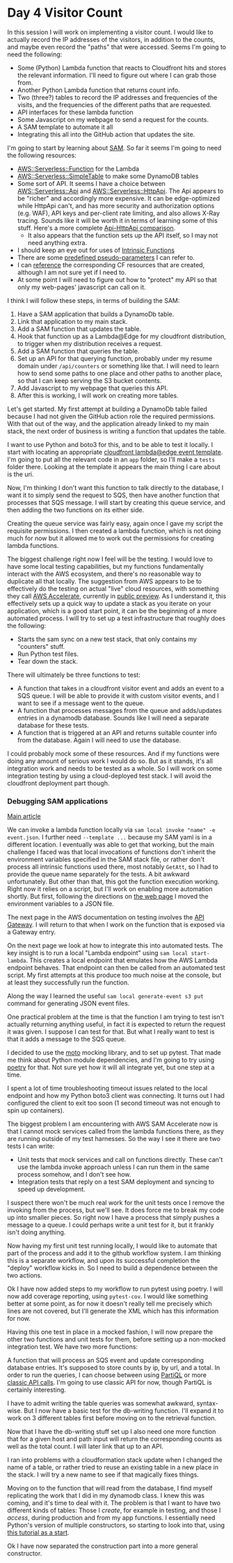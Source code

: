 # Day 4 Visitor Count

In this session I will work on implementing a visitor count. I would like to actually record the IP addresses of the visitors, in addition to the counts, and maybe even record the "paths" that were accessed. Seems I'm going to need the following:

- Some (Python) Lambda function that reacts to Cloudfront hits and stores the relevant information. I'll need to figure out where I can grab those from.
- Another Python Lambda function that returns count info.
- Two (three?) tables to record the IP addresses and frequencies of the visits, and the frequencies of the different paths that are requested.
- API interfaces for these lambda function
- Some Javascript on my webpage to send a request for the counts.
- A SAM template to automate it all
- Integrating this all into the GitHub action that updates the site.

I'm going to start by learning about [SAM](https://docs.aws.amazon.com/serverless-application-model/index.html). So far it seems I'm going to need the following resources:

- [AWS::Serverless::Function](https://docs.aws.amazon.com/serverless-application-model/latest/developerguide/sam-resource-function.html) for the Lambda
- [AWS::Serverless::SimpleTable](https://docs.aws.amazon.com/serverless-application-model/latest/developerguide/sam-resource-simpletable.html) to make some DynamoDB tables
- Some sort of API. It seems I have a choice between [AWS::Serverless::Api](https://docs.aws.amazon.com/serverless-application-model/latest/developerguide/sam-resource-api.html) and [AWS::Serverless::HttpApi](https://docs.aws.amazon.com/serverless-application-model/latest/developerguide/sam-resource-httpapi.html). The Api appears to be "richer" and accordingly more expensive. It can be edge-optimized while HttpApi can't, and has more security and authorization options (e.g. WAF), API keys and per-client rate limiting, and also allows X-Ray tracing. Sounds like it will be worth it in terms of learning some of this stuff. Here's a more complete [Api-HttpApi comparison](https://docs.aws.amazon.com/apigateway/latest/developerguide/http-api-vs-rest.html).
  - It also appears that the function sets up the API itself, so I may not need anything extra.
- I should keep an eye out for uses of [Intrinsic Functions](https://docs.aws.amazon.com/AWSCloudFormation/latest/UserGuide/intrinsic-function-reference.html)
- There are some [predefined pseudo-parameters](https://docs.aws.amazon.com/AWSCloudFormation/latest/UserGuide/pseudo-parameter-reference.html) I can refer to.
- I can [reference](https://docs.aws.amazon.com/serverless-application-model/latest/developerguide/sam-specification-generated-resources.html) the corresponding CF resources that are created, although I am not sure yet if I need to.
- At some point I will need to figure out how to "protect" my API so that only my web-pages' javascript can call on it.

I think I will follow these steps, in terms of building the SAM:

1. Have a SAM application that builds a DynamoDb table.
2. Link that application to my main stack.
3. Add a SAM function that updates the table.
4. Hook that function up as a Lambda@Edge for my cloudfront distribution, to trigger when my distribution receives a request.
5. Add a SAM function that queries the table.
6. Set up an API for that querying function, probably under my resume domain under `/api/counters` or something like that. I will need to learn how to send some paths to one place and other paths to another place, so that I can keep serving the S3 bucket contents.
7. Add Javascript to my webpage that queries this API.
8. After this is working, I will work on creating more tables.

Let's get started. My first attempt at building a DynamoDb table failed because I had not given the GitHub action role the required permissions. With that out of the way, and the application already linked to my main stack, the next order of business is writing a function that updates the table.

I want to use Python and boto3 for this, and to be able to test it locally. I start with locating an appropriate [cloudfront lambda@edge event template](https://docs.aws.amazon.com/AmazonCloudFront/latest/DeveloperGuide/lambda-event-structure.html). I'm going to put all the relevant code in an `app` folder, so I'll make a `tests` folder there. Looking at the template it appears the main thing I care about is the uri.

Now, I'm thinking I don't want this function to talk directly to the database, I want it to simply send the request to SQS, then have another function that processes that SQS message. I will start by creating this queue service, and then adding the two functions on its either side.

Creating the queue service was fairly easy, again once I gave my script the requisite permissions. I then created a lambda function, which is not doing much for now but it allowed me to work out the permissions for creating lambda functions.

The biggest challenge right now I feel will be the testing. I would love to have some local testing capabilities, but my functions fundamentally interact with the AWS ecosystem, and there's no reasonable way to duplicate all that locally. The suggestion from AWS appears to be to effectively do the testing on actual "live" cloud resources, with something they call [AWS Accelerate](https://aws.amazon.com/blogs/compute/accelerating-serverless-development-with-aws-sam-accelerate/?sc_icampaign=launch_sam-accelerate&sc_ichannel=ha&sc_icontent=awssm-9887_launch&sc_iplace=ribbon&trk=ha_awssm-9887_launch), currently in [public preview](https://docs.aws.amazon.com/serverless-application-model/latest/developerguide/accelerate-getting-started.html). As I understand it, this effectively sets up a quick way to update a stack as you iterate on your application, which is a good start point, it can be the beginning of a more automated process. I will try to set up a test infrastructure that roughly does the following:

- Starts the sam sync on a new test stack, that only contains my "counters" stuff.
- Run Python test files.
- Tear down the stack.

There will ultimately be three functions to test:

- A function that takes in a cloudfront visitor event and adds an event to a SQS queue. I will be able to provide it with custom visitor events, and I want to see if a message went to the queue.
- A function that processes messages from the queue and adds/updates entries in a dynamodb database. Sounds like I will need a separate database for these tests.
- A function that is triggered at an API and returns suitable counter info from the database. Again I will need to use the database.

I could probably mock some of these resources. And if my functions were doing any amount of serious work I would do so. But as it stands, it's all integration work and needs to be tested as a whole. So I will work on some integration testing by using a cloud-deployed test stack. I will avoid the cloudfront deployment part though.

### Debugging SAM applications

[Main article](https://docs.aws.amazon.com/serverless-application-model/latest/developerguide/serverless-test-and-debug.html)

We can invoke a lambda function locally via `sam local invoke "name" -e event.json`. I further need `--template ...` because my SAM yaml is in a different location. I eventually was able to get that working, but the main challenge I faced was that local invocations of functions don't inherit the environment variables specified in the SAM stack file, or rather don't process all intrinsic functions used there, most notably `GetAtt`, so I had to provide the queue name separately for the tests. A bit awkward unfortunately. But other than that, this got the function execution working. Right now it relies on a script, but I'll work on enabling more automation shortly. But first, following the directions on [the web page](https://docs.aws.amazon.com/serverless-application-model/latest/developerguide/serverless-sam-cli-using-invoke.html) I moved the environment variables to a JSON file.

The next page in the AWS documentation on testing involves the [API Gateway](https://docs.aws.amazon.com/serverless-application-model/latest/developerguide/serverless-sam-cli-using-start-api.html). I will return to that when I work on the function that is exposed via a Gateway entry.

On the next page we look at how to integrate this into automated tests. The key insight is to run a local "Lambda endpoint" using `sam local start-lambda`. This creates a local endpoint that emulates how the AWS Lambda endpoint behaves. That endpoint can then be called from an automated test script. My first attempts at this produce too much noise at the console, but at least they successfully run the function.

Along the way I learned the useful `sam local generate-event s3 put` command for generating JSON event files.

One practical problem at the time is that the function I am trying to test isn't actually returning anything useful, in fact it is expected to return the request it was given. I suppose I can test for that. But what I really want to test is that it adds a message to the SQS queue.

I decided to use the [moto](http://docs.getmoto.org/en/latest/index.html) mocking library, and to set up pytest. That made me think about Python module dependencies, and I'm going to try using [poetry](https://python-poetry.org/docs/) for that. Not sure yet how it will all integrate yet, but one step at a time.

I spent a lot of time troubleshooting timeout issues related to the local endpoint and how my Python boto3 client was connecting. It turns out I had configured the client to exit too soon (1 second timeout was not enough to spin up containers).

The biggest problem I am encountering with AWS SAM Accelerate now is that I cannot mock services called from the lambda functions there, as they are running outside of my test harnesses. So the way I see it there are two tests I can write:

- Unit tests that mock services and call on functions directly. These can't use the lambda invoke approach unless I can run them in the same process somehow, and I don't see how.
- Integration tests that reply on a test SAM deployment and syncing to speed up development.

I suspect there won't be much real work for the unit tests once I remove the invoking from the process, but we'll see. It does force me to break my code up into smaller pieces. So right now I have a process that simply pushes a message to a queue. I could perhaps write a unit test for it, but it frankly isn't doing anything.

Now having my first unit test running locally, I would like to automate that part of the process and add it to the github workflow system. I am thinking this is a separate workflow, and upon its successful completion the "deploy" workflow kicks in. So I need to build a dependence between the two actions.

Ok I have now added steps to my workflow to run pytest using poetry. I will now add coverage reporting, using `pytest-cov`. I would like something better at some point, as for now it doesn't really tell me precisely which lines are not covered, but I'll generate the XML which has this information for now.

Having this one test in place in a mocked fashion, I will now prepare the other two functions and unit tests for them, before setting up a non-mocked integration test. We have two more functions:

A function that will process an SQS event and update corresponding database entries. It's supposed to store counts by ip, by url, and a total. In order to run the queries, I can choose between using [PartiQL](https://docs.aws.amazon.com/amazondynamodb/latest/developerguide/ql-reference.html) or more [classic API calls](https://docs.aws.amazon.com/amazondynamodb/latest/developerguide/HowItWorks.API.html). I'm going to use classic API for now, though PartiQL is certainly interesting.

I have to admit writing the table queries was somewhat awkward, syntax-wise. But I now have a basic test for the db-writing function. I'll expand it to work on 3 different tables first before moving on to the retrieval function.

Now that I have the db-writing stuff set up I also need one more function that for a given host and path input will return the corresponding counts as well as the total count. I will later link that up to an API.

I ran into problems with a cloudformation stack update when I changed the name of a table, or rather tried to reuse an existing table in a new place in the stack. I will try a new name to see if that magically fixes things.

Moving on to the function that will read from the database, I find myself replicating the work that I did in my dynamodb class. I knew this was coming, and it's time to deal with it. The problem is that I want to have two different kinds of tables: Those I *create*, for example in testing, and those I *access*, during production and from my app functions. I essentially need Python's version of multiple constructors, so starting to look into that, using [this tutorial as a start](https://realpython.com/python-multiple-constructors/).

Ok I have now separated the construction part into a more general constructor.

